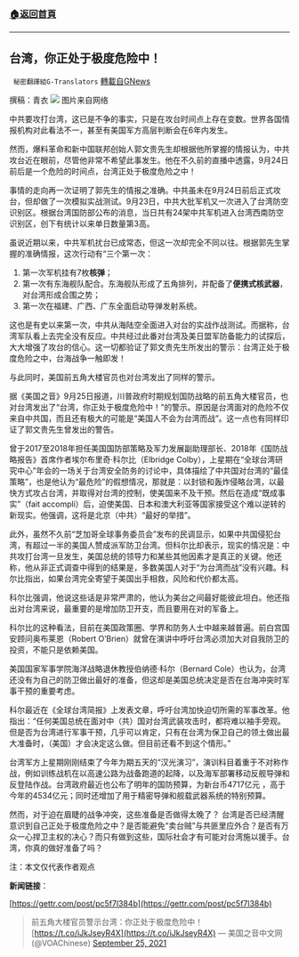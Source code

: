 ###  [:house:返回首頁](https://github.com/ourhimalayas/txt)
---


## 台湾，你正处于极度危险中！
` 秘密翻譯組G-Translators` [轉載自GNews](https://gnews.org/zh-hans/1553596/)

撰稿：青衣
![](https://assets.gnews.org/wp-content/uploads/2021/09/图片1-77.png)
图片来自网络

中共要攻打台湾，这已是不争的事实，只是在攻台时间点上存在变数。世界各国情报机构对此看法不一，甚至有美国军方高层判断会在6年内发生。

然而，爆料革命和新中国联邦创始人郭文贵先生却根据他所掌握的情报认为，中共攻台近在眼前，尽管他非常不希望此事发生。他在不久前的直播中透露，9月24日前后是一个危险的时间点，台湾正处于极度危险之中！

事情的走向再一次证明了郭先生的情报之准确。中共虽未在9月24日前后正式攻台，但却做了一次模拟实战测试。9月23日，中共大批军机又一次进入了台湾防空识别区。根据台湾国防部公布的消息，当日共有24架中共军机进入台湾西南防空识别区，创下有统计以来单日数量第3高。

虽说近期以来，中共军机扰台已成常态，但这一次却完全不同以往。根据郭先生掌握的准确情报，这次行动有“三个第一次：

1. 第一次军机挂有7枚**核弹**；
2. 第一次有东海舰队配合。东海舰队形成了五角排列，并配备了**便携式核武器**，对台湾形成合围之势；
3. 第一次在福建、广西、广东全面启动导弹发射系统。


这也是有史以来第一次，中共从海陆空全面进入对台的实战作战测试。而据称，台湾军队看上去完全没有反应。中共经过此番对台湾及美日盟军防备能力的试探后，大大增强了攻台的信心。这一切都验证了郭文贵先生所发出的警示：台湾正处于极度危险之中，台海战争一触即发！

与此同时，美国前五角大楼官员也对台湾发出了同样的警示。

据《美国之音》9月25日报道，川普政府时期规划国防战略的前五角大楼官员，也对台湾发出了“台湾，你正处于极度危险中！”的警示。原因是台湾面对的危险不仅来自中共国，而且还有极大的可能是“美国人不会为台湾而战”。这一点也有同样印证了郭文贵先生曾发出的警告。

曾于2017至2018年担任美国国防部策略及军力发展副助理部长、2018年《国防战略报告》首席作者埃尔布里奇·科尔比（Elbridge Colby），上星期在“全球台湾研究中心”年会的一场关于台湾安全防务的讨论中，具体描绘了中共国对台湾的“最佳策略”，也是他认为“最危险”的假想情况，那就是：以封锁和轰炸侵略台湾，以最快方式攻占台湾，并取得对台湾的控制，使美国来不及干预。然后在造成“既成事实”（fait accompli）后，迫使美国、日本和澳大利亚等国家接受这个难以逆转的新现实。他强调，这将是北京（中共）“最好的举措”。

此外，虽然不久前“芝加哥全球事务委员会”发布的民调显示，如果中共国侵犯台湾，有超过一半的美国人赞成派军防卫台湾。但科尔比却表示，现实的情况是：中共攻打台湾一旦发生，美国总统的领导力和某些其他因素才是真正的关键。他还称，他从非正式调查中得到的结果是，多数美国人对于“为台湾而战”没有兴趣。科尔比指出，如果台湾完全寄望于美国出手相救，风险和代价都太高。

科尔比强调，他说这些话是非常严肃的，他认为美台之间最好能彼此坦白。他还指出对台湾来说，最重要的是增加防卫开支，而且要用在对的军备上。

科尔比的这种看法，目前在美国政策圈、学界和防务人士中越来越普遍。前白宫国安顾问奥布莱恩（Robert O’Brien）就曾在演讲中呼吁台湾必须加大对自我防卫的投资，不能只是依赖美国。

美国国家军事学院海洋战略退休教授伯纳德·科尔（Bernard Cole）也认为，台湾还没有为自己的防卫做出最好的准备，但这却是美国总统决定是否在台海冲突时军事干预的重要考虑。

科尔最近在《全球台湾简报》上发表文章，呼吁台湾加快迫切所需的军事改革。他指出：“任何美国总统在面对中（共）国对台湾武装攻击时，都将难以袖手旁观。但是否为台湾进行军事干预，几乎可以肯定，只有在台湾为保卫自己的领土做出最大准备时，（美国）才会决定这么做。但目前还看不到这个情形。”

台湾军方上星期刚刚结束了今年为期五天的“汉光演习”，演训科目着重于不对称作战，例如训练战机在以高速公路为战备跑道的起降，以及海军部署移动反舰导弹和反登陆作战。台湾政府最近也公布了明年的国防预算，为新台币4717亿元 ，高于今年的4534亿元；同时还增加了用于精密导弹和舰载武器系统的特别预算。

然而，对于迫在眉睫的战争冲突，这些准备是否做得太晚了？ 台湾是否已经清醒意识到自己正处于极度危险之中？是否能避免“卖台贼”与共匪里应外合？是否有万众一心捍卫主权的决心？而只有做到这些，国际社会才有可能对台湾施以援手。台湾，你真的做好准备了吗？

注：本文仅代表作者观点

**新闻链接**：

[https://gettr.com/post/pc5f7l384b](https://gettr.com/post/pc5f7l384b)



> 前五角大楼官员警示台湾：你正处于极度危险中！ [https://t.co/iJkJseyR4X](https://t.co/iJkJseyR4X)
> — 美国之音中文网 (@VOAChinese) [September 25, 2021](https://twitter.com/VOAChinese/status/1441570542952202245?ref_src=twsrc%5Etfw)
